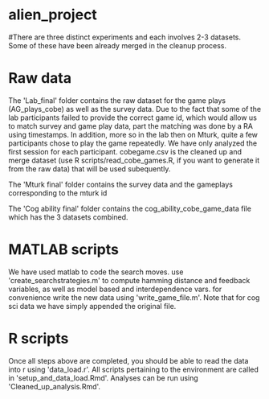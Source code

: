 # alien_project
#There are three distinct experiments and each involves 2-3 datasets. Some of these have been already merged in the cleanup process. 

# Raw data

The 'Lab_final' folder contains the raw dataset for the game plays (AG_plays_cobe) as well as the survey data. 
Due to the fact that some of the lab participants failed to provide the correct game id, which would allow us to match survey and game play data, part the matching was done by a RA  using timestamps. In addition, more so in the lab then on Mturk, quite a few participants chose to play the game repeatedly. We have only analyzed the first session for each participant. cobegame.csv is the cleaned up and merge dataset (use R scripts/read_cobe_games.R, if you want to generate it from the raw data) that will be used subequently. 

The 'Mturk final' folder contains the survey data and the gameplays corresponding to the mturk id

The 'Cog ability final' folder contains the cog_ability_cobe_game_data file which has the 3 datasets combined. 

# MATLAB scripts

We have used matlab to code the search moves. use 'create_searchstrategies.m' to compute hamming distance and feedback variables, as well as model based and interdependence vars. for convenience write the new data using 'write_game_file.m'. Note that for cog sci data we have simply appended the original file. 

# R scripts
Once all steps above are completed, you should be able to read the data into r using 'data_load.r'. All scripts pertaining to the environment are called in 'setup_and_data_load.Rmd'. Analyses can be run using 'Cleaned_up_analysis.Rmd'. 
